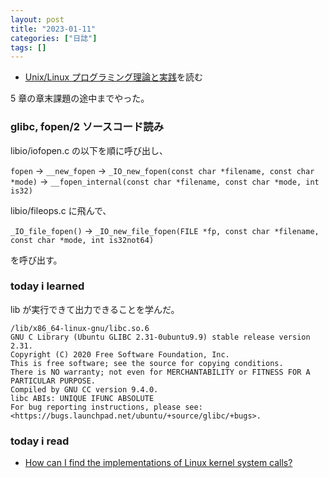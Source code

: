 ```yaml
---
layout: post
title: "2023-01-11"
categories: ["日誌"]
tags: []
---
```


- [Unix/Linux プログラミング理論と実践](https://www.amazon.co.jp/dp/4048700219)を読む

5 章の章末課題の途中までやった。

### glibc, fopen/2 ソースコード読み

libio/iofopen.c の以下を順に呼び出し、

`fopen` -> `__new_fopen` -> `_IO_new_fopen(const char *filename, const char *mode)` -> `__fopen_internal(const char *filename, const char *mode, int is32)`

libio/fileops.c に飛んで、

`_IO_file_fopen()` -> `_IO_new_file_fopen(FILE *fp, const char *filename, const char *mode, int is32not64)`

を呼び出す。

### today i learned

lib が実行できて出力できることを学んだ。

```
/lib/x86_64-linux-gnu/libc.so.6
GNU C Library (Ubuntu GLIBC 2.31-0ubuntu9.9) stable release version 2.31.
Copyright (C) 2020 Free Software Foundation, Inc.
This is free software; see the source for copying conditions.
There is NO warranty; not even for MERCHANTABILITY or FITNESS FOR A
PARTICULAR PURPOSE.
Compiled by GNU CC version 9.4.0.
libc ABIs: UNIQUE IFUNC ABSOLUTE
For bug reporting instructions, please see:
<https://bugs.launchpad.net/ubuntu/+source/glibc/+bugs>.
```

### today i read

- [How can I find the implementations of Linux kernel system calls?](https://unix.stackexchange.com/questions/797/how-can-i-find-the-implementations-of-linux-kernel-system-calls)
